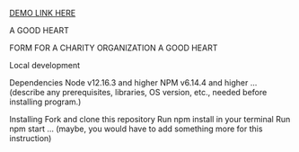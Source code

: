 [DEMO LINK HERE](https://yulyavav.github.io/react-demo/)

A GOOD HEART

FORM FOR A CHARITY ORGANIZATION A GOOD HEART

Local development

Dependencies
Node v12.16.3 and higher
NPM v6.14.4 and higher
... (describe any prerequisites, libraries, OS version, etc., needed before installing program.)

Installing
Fork and clone this repository
Run npm install in your terminal
Run npm start
... (maybe, you would have to add something more for this instruction)
